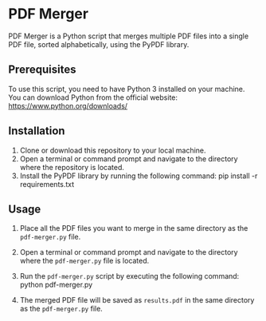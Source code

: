 # PDF Merger

PDF Merger is a Python script that merges multiple PDF files into a single PDF file, sorted alphabetically, using the PyPDF library.

## Prerequisites

To use this script, you need to have Python 3 installed on your machine. You can download Python from the official website: https://www.python.org/downloads/

## Installation

1. Clone or download this repository to your local machine.
2. Open a terminal or command prompt and navigate to the directory where the repository is located.
3. Install the PyPDF library by running the following command: pip install -r requirements.txt

## Usage

1. Place all the PDF files you want to merge in the same directory as the `pdf-merger.py` file.
2. Open a terminal or command prompt and navigate to the directory where the `pdf-merger.py` file is located.
3. Run the `pdf-merger.py` script by executing the following command: python pdf-merger.py

4. The merged PDF file will be saved as `results.pdf` in the same directory as the `pdf-merger.py` file.





